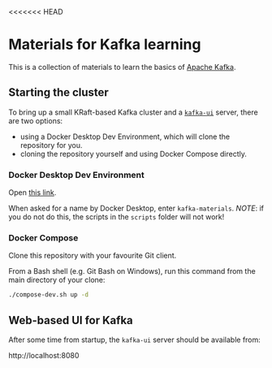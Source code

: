 <<<<<<< HEAD

# Materials for Kafka learning

This is a collection of materials to learn the basics of [Apache Kafka](https://kafka.apache.org/).

## Starting the cluster

To bring up a small KRaft-based Kafka cluster and a [`kafka-ui`](https://github.com/provectus/kafka-ui) server, there are two options:

- using a Docker Desktop Dev Environment, which will clone the repository for you.
- cloning the repository yourself and using Docker Compose directly.

### Docker Desktop Dev Environment

Open [this link](https://open.docker.com/dashboard/dev-envs?url=https://github.com/agarciadom/kafka-materials/tree/main).

When asked for a name by Docker Desktop, enter `kafka-materials`.
_NOTE_: if you do not do this, the scripts in the `scripts` folder will not work!

### Docker Compose

Clone this repository with your favourite Git client.

From a Bash shell (e.g. Git Bash on Windows), run this command from the main directory of your clone:

```sh
./compose-dev.sh up -d
```

## Web-based UI for Kafka

After some time from startup, the `kafka-ui` server should be available from:

http://localhost:8080
